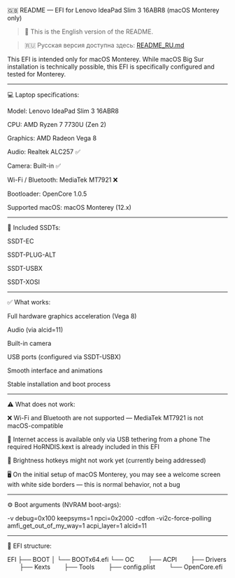 
🇬🇧 README — EFI for Lenovo IdeaPad Slim 3 16ABR8 (macOS Monterey only)

> 📌 This is the English version of the README.

>🇷🇺 Русская версия доступна здесь: [README_RU.md](README_RU.MD)



This EFI is intended only for macOS Monterey.
While macOS Big Sur installation is technically possible, this EFI is specifically configured and tested for Monterey.


---

💻 Laptop specifications:

Model: Lenovo IdeaPad Slim 3 16ABR8

CPU: AMD Ryzen 7 7730U (Zen 2)

Graphics: AMD Radeon Vega 8

Audio: Realtek ALC257 ✅

Camera: Built-in ✅

Wi-Fi / Bluetooth: MediaTek MT7921 ❌

Bootloader: OpenCore 1.0.5

Supported macOS: macOS Monterey (12.x)



---

🧩 Included SSDTs:

SSDT-EC

SSDT-PLUG-ALT

SSDT-USBX

SSDT-XOSI



---

✅ What works:

Full hardware graphics acceleration (Vega 8)

Audio (via alcid=11)

Built-in camera

USB ports (configured via SSDT-USBX)

Smooth interface and animations

Stable installation and boot process



---

⚠️ What does not work:

❌ Wi-Fi and Bluetooth are not supported — MediaTek MT7921 is not macOS-compatible

🔌 Internet access is available only via USB tethering from a phone
The required HoRNDIS.kext is already included in this EFI

🔅 Brightness hotkeys might not work yet (currently being addressed)

🖥️ On the initial setup of macOS Monterey, you may see a welcome screen with white side borders — this is normal behavior, not a bug



---

⚙️ Boot arguments (NVRAM boot-args):

-v debug=0x100 keepsyms=1 npci=0x2000 -cdfon -vi2c-force-polling amfi_get_out_of_my_way=1 acpi_layer=1 alcid=11


---

📁 EFI structure:

EFI
├── BOOT
│   └── BOOTx64.efi
└── OC
  ├── ACPI
  ├── Drivers
  ├── Kexts
  ├── Tools
  ├── config.plist
  └── OpenCore.efi
